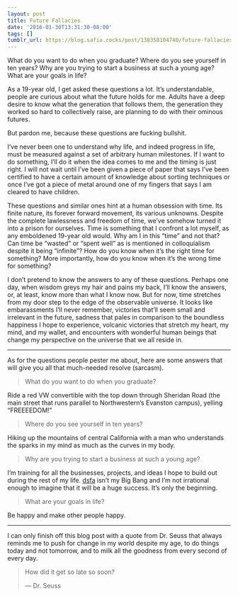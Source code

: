 ```yaml
---
layout: post
title: Future Fallacies
date: '2016-01-30T13:31:30-08:00'
tags: []
tumblr_url: https://blog.safia.rocks/post/138358104740/future-fallacies
---
```

What do you want to do when you graduate? Where do you see yourself in ten years? Why are you trying to start a business at such a young age? What are your goals in life?

As a 19-year old, I get asked these questions a lot. It’s understandable, people are curious about what the future holds for me. Adults have a deep desire to know what the generation that follows them, the generation they worked so hard to collectively raise, are planning to do with their ominous futures.

But pardon me, because these questions are fucking bullshit.

I’ve never been one to understand why life, and indeed progress in life, must be measured against a set of arbitrary human milestones. If I want to do something, I’ll do it when the idea comes to me and the timing is just right. I will not wait until I’ve been given a piece of paper that says I’ve been certified to have a certain amount of knowledge about sorting techniques or once I’ve got a piece of metal around one of my fingers that says I am cleared to have children.

These questions and similar ones hint at a human obsession with time. Its finite nature, its forever forward movement, its various unknowns. Despite the complete lawlessness and freedom of time, we’ve somehow turned it into a prison for ourselves. Time is something that I confront a lot myself, as any emboldened 19-year old would. Why am I in this “time” and not that? Can time be “wasted” or “spent well” as is mentioned in colloquialism despite it being “infinite”? How do you know when it’s the right time for something? More importantly, how do you know when it’s the wrong time for something?

I don’t pretend to know the answers to any of these questions. Perhaps one day, when wisdom greys my hair and pains my back, I’ll know the answers, or, at least, know more than what I know now. But for now, time stretches from my door step to the edge of the observable universe. It looks like embarassments I’ll never remember, victories that’ll seem small and irrelevant in the future, sadness that pales in comparison to the boundless happiness I hope to experience, volcanic victories that stretch my heart, my mind, and my wallet, and encounters with wonderful human beings that change my perspective on the universe that we all reside in.

* * *

As for the questions people pester me about, here are some answers that will give you all that much-needed resolve (sarcasm).

> What do you want to do when you graduate?

Ride a red VW convertible with the top down through Sheridan Road (the main street that runs parallel to Northwestern’s Evanston campus), yelling “FREEEEDOM!”

> Where do you see yourself in ten years?

Hiking up the mountains of central California with a man who understands the sparks in my mind as much as the curves in my body.

> Why are you trying to start a business at such a young age?

I’m training for all the businesses, projects, and ideas I hope to build out during the rest of my life. [dsfa](http://dsfa.io) isn’t my Big Bang and I’m not irrational enough to imagine that it will be a huge success. It’s only the beginning.

> What are your goals in life?

Be happy and make other people happy.

* * *

I can only finish off this blog post with a quote from Dr. Seuss that always reminds me to push for change in my world despite my age, to do things today and not tomorrow, and to milk all the goodness from every second of every day.

> How did it get so late so soon?
> 
> — Dr. Seuss

